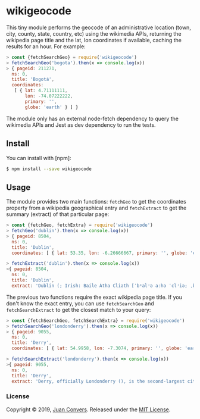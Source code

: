 # wikigeocode

This tiny module performs the geocode of an administrative location (town, city, county, state, country, etc) using the wikimedia APIs, returning the wikipedia page title and the lat, lon coordinates if available, caching the results for an hour. For example:

```js
> const {fetchSearchGeo} = require('wikigeocode')
> fetchSearchGeo('bogota').then(x => console.log(x))
> { pageid: 211271,
  ns: 0,
  title: 'Bogotá',
  coordinates:
   [ { lat: 4.71111111,
       lon: -74.07222222,
       primary: '',
       globe: 'earth' } ] }
```

The module only has an external node-fetch dependency to query the wikimedia APIs and Jest as dev dependency to run the tests.

## Install

You can install with [npm]:

```sh
$ npm install --save wikigeocode
```

## Usage

The module provides two main functions: `fetchGeo` to get the coordinates property from a wikipedia geographical entry and `fetchExtract` to get the summary (extract) of that particular page:

```js
> const {fetchGeo, fetchExtra} = require('wikigeocode')
> fetchGeo('dublin').then(x => console.log(x))
> { pageid: 8504,
  ns: 0,
  title: 'Dublin',
  coordinates: [ { lat: 53.35, lon: -6.26666667, primary: '', globe: 'earth' } ] }

> fetchExtract('dublin').then(x => console.log(x))
>{ pageid: 8504,
  ns: 0,
  title: 'Dublin',
  extract: 'Dublin (; Irish: Baile Átha Cliath [ˈbˠalʲə aːhə ˈclʲiə; ˌbʲlʲaː ˈclʲiə]) is the capital of, and largest city in, Ireland ... '}

```

The previous two functions require the exact wikipedia page title. If you don't know the exact entry, you can use `fetchSearchGeo` and `fetchSearchExtract` to get the closest match to your query:

```js
> const {fetchSearchGeo, fetchSearchExtra} = require('wikigeocode')
> fetchSearchGeo('londonderry').then(x => console.log(x))
> { pageid: 9055,
  ns: 0,
  title: 'Derry',
  coordinates: [ { lat: 54.9958, lon: -7.3074, primary: '', globe: 'earth' } ] }

> fetchSearchExtract('londonderry').then(x => console.log(x))
>{ pageid: 9055,
  ns: 0,
  title: 'Derry',
  extract: 'Derry, officially Londonderry (), is the second-largest city in Northern Ireland and the fourth-largest city on the island of Ireland. ...'}

```

### License

Copyright © 2019, [Juan Convers](https://juanconvers.com/).
Released under the [MIT License](LICENSE).
